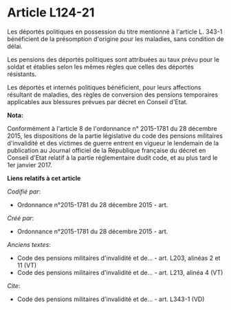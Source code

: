 # Article L124-21

Les déportés politiques en possession du titre mentionné à l'article L. 343-1 bénéficient de la présomption d'origine pour
les maladies, sans condition de délai.

Les pensions des déportés politiques sont attribuées au taux prévu pour le soldat et établies selon les mêmes règles que
celles des déportés résistants.

Les déportés et internés politiques bénéficient, pour leurs affections résultant de maladies, des règles de conversion des
pensions temporaires applicables aux blessures prévues par décret en Conseil d'Etat.

**Nota:**

Conformément à l'article 8 de l'ordonnance n° 2015-1781 du 28 décembre 2015, les dispositions de la partie législative du
code des pensions militaires d'invalidité et des victimes de guerre entrent en vigueur le lendemain de la publication au
Journal officiel de la République française du décret en Conseil d'Etat relatif à la partie réglementaire dudit code, et au
plus tard le 1er janvier 2017.

**Liens relatifs à cet article**

_Codifié par_:

  - Ordonnance n°2015-1781 du 28 décembre 2015 - art.

_Créé par_:

  - Ordonnance n°2015-1781 du 28 décembre 2015 - art.

_Anciens textes_:

  - Code des pensions militaires d'invalidité et de... - art. L203, alinéas 2 et 11 (VT)
  - Code des pensions militaires d'invalidité et de... - art. L213, alinéa 4 (VT)

_Cite_:

  - Code des pensions militaires d'invalidité et de... - art. L343-1 (VD)

